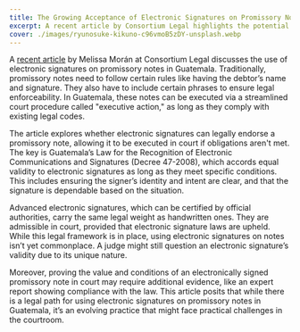 ```yaml
---
title: The Growing Acceptance of Electronic Signatures on Promissory Notes in Guatemala
excerpt: A recent article by Consortium Legal highlights the potential of electronic signatures on promissory notes in Guatemala.
cover: ./images/ryunosuke-kikuno-c96vmoB5zDY-unsplash.webp
---
```


A [recent article](https://consortiumlegal.com/2022/11/15/guatemala-la-validez-de-la-firma-electronica-en-un-pagare-y-su-ejecucion-en-juicio-ejecutivo/) by Melissa Morán at Consortium Legal discusses the use of electronic signatures on promissory notes in Guatemala. Traditionally, promissory notes need to follow certain rules like having the debtor’s name and signature. They also have to include certain phrases to ensure legal enforceability. In Guatemala, these notes can be executed via a streamlined court procedure called "executive action," as long as they comply with existing legal codes.

The article explores whether electronic signatures can legally endorse a promissory note, allowing it to be executed in court if obligations aren't met. The key is Guatemala’s Law for the Recognition of Electronic Communications and Signatures (Decree 47-2008), which accords equal validity to electronic signatures as long as they meet specific conditions. This includes ensuring the signer’s identity and intent are clear, and that the signature is dependable based on the situation.

Advanced electronic signatures, which can be certified by official authorities, carry the same legal weight as handwritten ones. They are admissible in court, provided that electronic signature laws are upheld. While this legal framework is in place, using electronic signatures on notes isn’t yet commonplace. A judge might still question an electronic signature’s validity due to its unique nature. 

Moreover, proving the value and conditions of an electronically signed promissory note in court may require additional evidence, like an expert report showing compliance with the law. This article posits that while there is a legal path for using electronic signatures on promissory notes in Guatemala, it’s an evolving practice that might face practical challenges in the courtroom.
